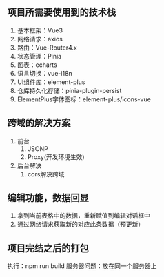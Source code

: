 ## 项目所需要使用到的技术栈
1. 基本框架：Vue3
2. 网络请求：axios
3. 路由：Vue-Router4.x
4. 状态管理：Pinia
5. 图表：echarts
6. 语言切换：vue-i18n
7. UI组件库：element-plus
8. 仓库持久化存储：pinia-plugin-persist
9. ElementPlus字体图标：element-plus/icons-vue


## 跨域的解决方案
1. 前台
    1. JSONP
    2. Proxy(开发环境生效)
2. 后台解决
    1. cors解决跨域


## 编辑功能，数据回显
1. 拿到当前表格中的数据，重新赋值到编辑对话框中
2. 通过网络请求获取新的对应此条数据（预更新）

## 项目完结之后的打包
执行：npm run build
服务器问题：放在同一个服务器上 